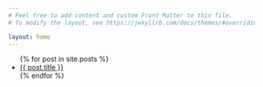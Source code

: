 ```yaml
---
# Feel free to add content and custom Front Matter to this file.
# To modify the layout, see https://jekyllrb.com/docs/themes/#overriding-theme-defaults

layout: home
---
```

<ul>
  {% for post in site.posts %}
    <li>
      <a href="{{ post.url | prepend: site.baseurl  }}">{{ post.title }}</a>
    </li>
  {% endfor %}
</ul>
